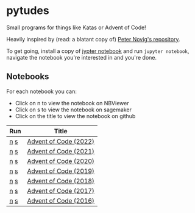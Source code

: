 # pytudes

Small programs for things like Katas or Advent of Code!

Heavily inspired by (read: a blatant copy of) [Peter Novig's repository](https://github.com/norvig/pytudes).

To get going, install a copy of [jypter notebook](http://jupyter.org/) and run `jupyter notebook`, navigate the notebook you're interested in and you're done.

## Notebooks

For each notebook you can:

* Click on n to view the notebook on NBViewer
* Click on s to view the notebook on sagemaker
* Click on the title to view the notebook on github

| Run | Title |
| --- | --- |
| [n](https://nbviewer.org/github/willcodefortea/pytudes/blob/master/ipynb/Advent%20of%20Code%202022.ipynb) [s](https://studiolab.sagemaker.aws/import/github/willcodefortea/pytudes/blob/master/ipynb/Advent%20of%20Code%202022.ipynb) | [Advent of Code (2022)](https://github.com/willcodefortea//pytudes/blob/master/ipynb/Advent%20of%20Code%202022.ipynb) |
| [n](https://nbviewer.org/github/willcodefortea/pytudes/blob/master/ipynb/Advent%20of%20Code%202021.ipynb) [s](https://studiolab.sagemaker.aws/import/github/willcodefortea/pytudes/blob/master/ipynb/Advent%20of%20Code%202021.ipynb) | [Advent of Code (2021)](https://github.com/willcodefortea//pytudes/blob/master/ipynb/Advent%20of%20Code%202021.ipynb) |
| [n](https://nbviewer.org/github/willcodefortea/pytudes/blob/master/ipynb/Advent%20of%20Code%202020.ipynb) [s](https://studiolab.sagemaker.aws/import/github/willcodefortea/pytudes/blob/master/ipynb/Advent%20of%20Code%202020.ipynb) | [Advent of Code (2020)](https://github.com/willcodefortea//pytudes/blob/master/ipynb/Advent%20of%20Code%202020.ipynb) |
| [n](https://nbviewer.org/github/willcodefortea/pytudes/blob/master/ipynb/Advent%20of%20Code%202019.ipynb) [s](https://studiolab.sagemaker.aws/import/github/willcodefortea/pytudes/blob/master/ipynb/Advent%20of%20Code%202019.ipynb) | [Advent of Code (2019)](https://github.com/willcodefortea//pytudes/blob/master/ipynb/Advent%20of%20Code%202019.ipynb) |
| [n](https://nbviewer.org/github/willcodefortea/pytudes/blob/master/ipynb/Advent%20of%20Code%202018.ipynb) [s](https://studiolab.sagemaker.aws/import/github/willcodefortea/pytudes/blob/master/ipynb/Advent%20of%20Code%202018.ipynb) | [Advent of Code (2018)](https://github.com/willcodefortea//pytudes/blob/master/ipynb/Advent%20of%20Code%202018.ipynb) |
| [n](https://nbviewer.org/github/willcodefortea/pytudes/blob/master/ipynb/Advent%20of%20Code%202017.ipynb) [s](https://studiolab.sagemaker.aws/import/github/willcodefortea/pytudes/blob/master/ipynb/Advent%20of%20Code%202017.ipynb) | [Advent of Code (2017)](https://github.com/willcodefortea//pytudes/blob/master/ipynb/Advent%20of%20Code%202017.ipynb) |
| [n](https://nbviewer.org/github/willcodefortea/pytudes/blob/master/ipynb/Advent%20of%20Code%202016.ipynb) [s](https://studiolab.sagemaker.aws/import/github/willcodefortea/pytudes/blob/master/ipynb/Advent%20of%20Code%202016.ipynb) | [Advent of Code (2016)](https://github.com/willcodefortea//pytudes/blob/master/ipynb/Advent%20of%20Code%202016.ipynb) |

